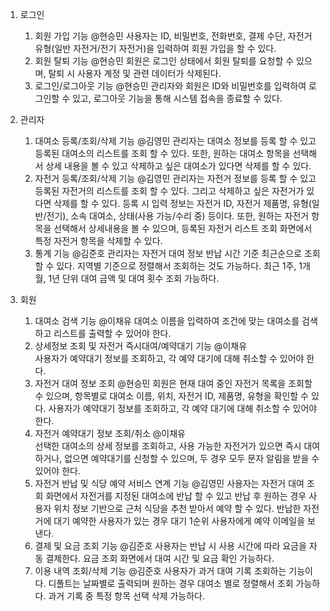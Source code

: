 1. 로그인
    1. 회원 가입 기능 @현승민
      사용자는 ID, 비밀번호, 전화번호, 결제 수단, 자전거 유형(일반 자전거/전기 자전거)을 입력하여 회원 가입을 할 수 있다. 
    2. 회원 탈퇴 기능 @현승민
      회원은 로그인 상태에서 회원 탈퇴를 요청할 수 있으며, 탈퇴 시 사용자 계정 및 관련 데이터가 삭제된다. 
    3. 로그인/로그아웃 기능 @현승민
      관리자와 회원은 ID와 비밀번호를 입력하여 로그인할 수 있고, 로그아웃 기능을 통해 시스템 접속을 종료할 수 있다. 

2. 관리자
    1. 대여소 등록/조회/삭제 기능 @김영민
      관리자는 대여소 정보를 등록 할 수 있고 등록된 대여소의 리스트를 조회 할 수 있다. 또한, 원하는  대여소 항목을 선택해서 상세 내용을 볼 수 있고 삭제하고 싶은 대여소가 있다면 삭제를 할 수 있다.           
    2. 자전거 등록/조회/삭제 기능 @김영민
      관리자는 자전거 정보를 등록 할 수 있고 등록된 자전거의 리스트를 조회 할 수 있다. 그리고 삭제하고 싶은 자전거가 있다면 삭제를 할 수 있다. 등록 시 입력 정보는 자전거 ID, 자전거 제품명, 유형(일반/전기), 소속 대여소, 상태(사용 가능/수리 중) 등이다. 또한, 원하는 자전거 항목을 선택해서 상세내용을 볼 수 있으며, 등록된 자전거 리스트 조회 화면에서 특정 자전거 항목을 삭제할 수 있다.
    3. 통계 기능 @김준호
      관리자는 자전거 대여 정보 반납 시간 기준 최근순으로 조회할 수 있다. 지역별 기준으로 정렬해서 조회하는 것도 가능하다. 최근 1주, 1개월, 1년 단위 대여 금액 및 대여 횟수 조회 가능하다.

3. 회원
    1. 대여소 검색 기능 @이채유
        대여소 이름을 입력하여 조건에 맞는 대여소를 검색하고 리스트를 출력할 수 있어야 한다.
    2. 상세정보 조회 및 자전거 즉시대여/예약대기 기능 @이채유  
        사용자가 예약대기 정보를 조회하고, 각 예약 대기에 대해 취소할 수 있어야 한다.
    3. 자전거 대여 정보 조회 @현승민
       회원은 현재 대여 중인 자전거 목록을 조회할 수 있으며, 항목별로 대여소 이름, 위치, 자전거 ID, 제품명, 유형을 확인할 수 있다. 
       사용자가 예약대기 정보를 조회하고, 각 예약 대기에 대해 취소할 수 있어야 한다.
    4. 자전거 예약대기 정보 조회/취소 @이채유  
       선택한 대여소의 상세 정보를 조회하고, 사용 가능한 자전거가 있으면 즉시 대여하거나, 없으면 예약대기를 신청할 수 있으며, 두 경우 모두 문자 알림을 받을 수 있어야 한다.
    5. 자전거 반납 및 식당 예약 서비스 연계 기능 @김영민 
       사용자는 자전거 대여 조회 화면에서 자전거를 지정된 대여소에 반납 할 수 있고 반납 후 원하는 경우 사용자 위치 정보 기반으로 근처 식당을 추천 받아서 예약 할 수 있다. 반납한 자전거에 대기 예약한 사용자가 있는 경우 대기 1순위 사용자에게 예약 이메일을 보낸다.
    6. 결제 및 요금 조회 기능 @김준호
       사용자는 반납 시 사용 시간에 따라 요금을 자동 결제한다. 요금 조회 화면에서 대여 시간 및 요금 확인 가능하다.
    7. 이용 내역 조회/삭제 기능 @김준호
       사용자가 과거 대여 기록 조회하는 기능이다. 디폴트는 날짜별로 출력되며 원하는 경우 대여소 별로 정렬해서 조회 가능하다. 과거 기록 중 특정 항목 선택 삭제 가능하다.
